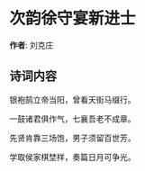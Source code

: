 # 次韵徐守宴新进士

**作者**: 刘克庄

## 诗词内容

银袍鹄立帝当阳，曾看天街马缀行。

一鼓诸君俱作气，七襄吾老不成章。

先贤肯靠三场饱，男子须留百世芳。

学取侯家棋埜样，奏篇日月可争光。

